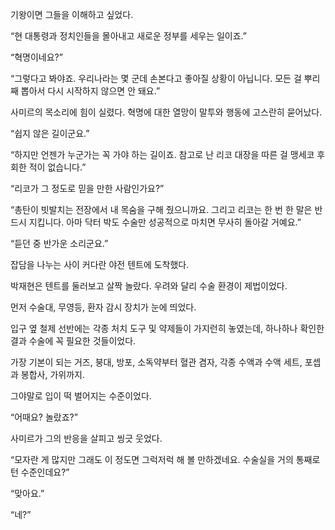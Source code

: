 기왕이면 그들을 이해하고 싶었다.

“현 대통령과 정치인들을 몰아내고 새로운 정부를 세우는 일이죠.”

“혁명이네요?”

“그렇다고 봐야죠. 우리나라는 몇 군데 손본다고 좋아질 상황이 아닙니다. 모든 걸 뿌리째 뽑아서 다시 시작하지 않으면 안 돼요.”

사미르의 목소리에 힘이 실렸다. 혁명에 대한 열망이 말투와 행동에 고스란히 묻어났다.

“쉽지 않은 길이군요.”

“하지만 언젠가 누군가는 꼭 가야 하는 길이죠. 참고로 난 리코 대장을 따른 걸 맹세코 후회한 적이 없습니다.”

“리코가 그 정도로 믿을 만한 사람인가요?”

“총탄이 빗발치는 전장에서 내 목숨을 구해 줬으니까요. 그리고 리코는 한 번 한 말은 반드시 지킵니다. 아마 닥터 박도 수술만 성공적으로 마치면 무사히 돌아갈 거예요.”

“듣던 중 반가운 소리군요.”

잡담을 나누는 사이 커다란 야전 텐트에 도착했다.

박재현은 텐트를 둘러보고 살짝 놀랐다. 우려와 달리 수술 환경이 제법이었다.

먼저 수술대, 무영등, 환자 감시 장치가 눈에 띄었다.

입구 옆 철제 선반에는 각종 처치 도구 및 약제들이 가지런히 놓였는데, 하나하나 확인한 결과 수술에 꼭 필요한 것들이었다.

가장 기본이 되는 거즈, 붕대, 방포, 소독약부터 혈관 겸자, 각종 수액과 수액 세트, 포셉과 봉합사, 가위까지.

그야말로 입이 떡 벌어지는 수준이었다.

“어때요? 놀랐죠?”

사미르가 그의 반응을 살피고 씽긋 웃었다.

“모자란 게 많지만 그래도 이 정도면 그럭저럭 해 볼 만하겠네요. 수술실을 거의 통째로 턴 수준인데요?”

“맞아요.”

“네?”